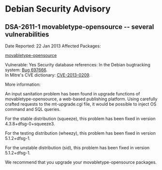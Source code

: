 
Debian Security Advisory
========================


DSA-2611-1 movabletype-opensource -- several vulnerabilities
------------------------------------------------------------



Date Reported:
22 Jan 2013
Affected Packages:

[movabletype-opensource](https://packages.debian.org/src:movabletype-opensource)

Vulnerable:
Yes
Security database references:
In the Debian bugtracking system: [Bug 697666](https://bugs.debian.org/cgi-bin/bugreport.cgi?bug=697666).  
In Mitre's CVE dictionary: [CVE-2013-0209](https://security-tracker.debian.org/tracker/CVE-2013-0209).  

More information:

An input sanitation problem has been found in upgrade functions of
movabletype-opensource, a web-based publishing platform. Using carefully
crafted requests to the mt-upgrade.cgi file, it would be possible to inject OS
command and SQL queries.


For the stable distribution (squeeze), this problem has been fixed in
version 4.3.8+dfsg-0+squeeze3.


For the testing distribution (wheezy), this problem has been fixed in
version 5.1.2+dfsg-1.


For the unstable distribution (sid), this problem has been fixed in
version 5.1.2+dfsg-1.


We recommend that you upgrade your movabletype-opensource packages.





